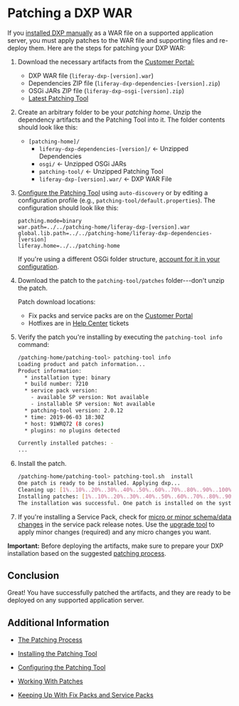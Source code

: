 # Patching a DXP WAR

If you [installed DXP manually](https://help.liferay.com/hc/en-us/articles/360029031451-Obtaining-Liferay-DXP#downloading-the-liferay-war-and-dependency-jars) as a WAR file on a supported application server, you must apply patches to the WAR file and supporting files and re-deploy them. Here are the steps for patching your DXP WAR:

1.  Download the necessary artifacts from the [Customer Portal:](https://customer.liferay.com/downloads)

    - DXP WAR file (`liferay-dxp-[version].war`)
    - Dependencies ZIP file (`liferay-dxp-dependencies-[version].zip`)
    - OSGi JARs ZIP file (`liferay-dxp-osgi-[version].zip`) 
    - [Latest Patching Tool](https://customer.liferay.com/downloads?p_p_id=com_liferay_osb_customer_downloads_display_web_DownloadsDisplayPortlet&_com_liferay_osb_customer_downloads_display_web_DownloadsDisplayPortlet_productAssetCategoryId=118191019&_com_liferay_osb_customer_downloads_display_web_DownloadsDisplayPortlet_fileTypeAssetCategoryId=118191066)

1.  Create an arbitrary folder to be your *patching home*. Unzip the dependency artifacts and the Patching Tool into it. The folder contents should look like this:

    - `[patching-home]/`
        - `liferay-dxp-dependencies-[version]/` &larr; Unzipped Dependencies
        - `osgi/` &larr; Unzipped OSGi JARs
        - `patching-tool/` &larr; Unzipped Patching Tool
        - `liferay-dxp-[version].war/` &larr; DXP WAR File

1.  [Configure the Patching Tool](./08-configuring-the-patching-tool.md) using `auto-discovery` or by editing a configuration profile (e.g.,  `patching-tool/default.properties`). The configuration should look like this:

    ```properties
    patching.mode=binary
    war.path=../../patching-home/liferay-dxp-[version].war
    global.lib.path=../../patching-home/liferay-dxp-dependencies-[version]
    liferay.home=../../patching-home
    ```

    If you're using a different OSGi folder structure, [account for it in your configuration](./08-configuring-the-patching-tool.md). 

1.  Download the patch to the `patching-tool/patches` folder---don't unzip the patch. 

    Patch download locations:

    - Fix packs and service packs are on the [Customer Portal](https://customer.liferay.com/downloads) 
    - Hotfixes are in [Help Center](https://help.liferay.com/hc) tickets

1.  Verify the patch you're installing by executing the `patching-tool info` command:

    ```bash
    /patching-home/patching-tool> patching-tool info
    Loading product and patch information...
    Product information:
      * installation type: binary
      * build number: 7210
      * service pack version:
        - available SP version: Not available
        - installable SP version: Not available
      * patching-tool version: 2.0.12
      * time: 2019-06-03 18:30Z
      * host: 91WRQ72 (8 cores)
      * plugins: no plugins detected

    Currently installed patches: -
    ...
    ```

1.  Install the patch. 

    ```bash
    /patching-home/patching-tool> patching-tool.sh  install
    One patch is ready to be installed. Applying dxp...
    Cleaning up: [1%..10%..20%..30%..40%..50%..60%..70%..80%..90%..100%]
    Installing patches: [1%..10%..20%..30%..40%..50%..60%..70%..80%..90%...100%]
    The installation was successful. One patch is installed on the system.
    ```

1.  If you're installing a Service Pack, check for [micro or minor schema/data changes](https://help.liferay.com/hc/en-us/articles/360030959231-Meaningful-Schema-Versioning) in the service pack release notes. Use the [upgrade tool](https://help.liferay.com/hc/en-us/articles/360028711612-Introduction-to-Upgrading-to-Liferay-DXP-7-2) to apply minor changes (required) and any micro changes you want. 

**Important:** Before deploying the artifacts, make sure to prepare your DXP installation based on the suggested [patching process](./05-the-patching-process.md). 

## Conclusion 

Great! You have successfully patched the artifacts, and they are ready to be deployed on any supported application server. 

## Additional Information

- [The Patching Process](./05-the-patching-process.md)

- [Installing the Patching Tool](./07-installing-the-patching-tool.md)

- [Configuring the Patching Tool](./08-configuring-the-patching-tool.md)

- [Working With Patches](./09-working-with-patches.md)

- [Keeping Up With Fix Packs and Service Packs](./11-keeping-up-with-fix-packs.md)
